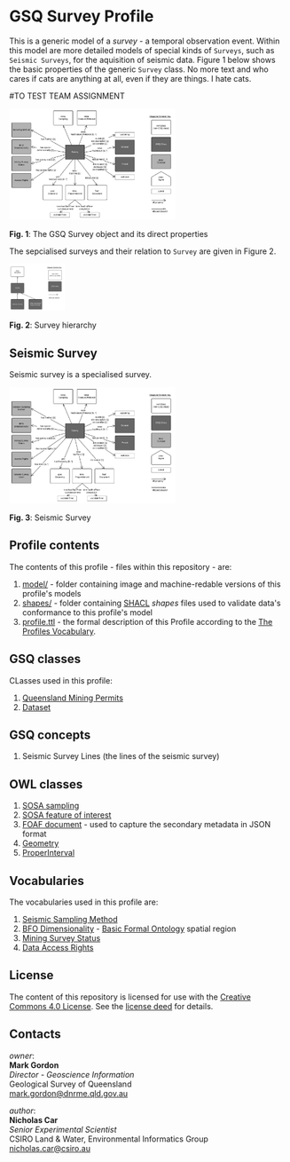 # GSQ Survey Profile
This is a generic model of a *survey* - a temporal observation event. Within this model are more detailed models of special kinds of `Surveys`, such as `Seismic Surveys`, for the aquisition of seismic data. Figure 1 below shows the basic properties of the generic `Survey` class.  No more text and who cares if cats are anything at all, even if they are things. I hate cats. 


#TO TEST TEAM ASSIGNMENT

<img src="model/survey.svg" style="width:300px;" alt="The GSQ Survey object and its direct properties" />  

**Fig. 1**: The GSQ Survey object and its direct properties  

The sepcialised surveys and their relation to `Survey` are given in Figure 2.

<img src="model/survey-hierarchy.svg" style="width:100px;" alt="Survey hierarchy" />  

**Fig. 2**: Survey hierarchy  

## Seismic Survey
Seismic survey is a specialised survey.

<img src="model/seismic-survey.svg" style="width:300px;" alt="Seismic Survey" />  

**Fig. 3**: Seismic Survey  

## Profile contents
The contents of this profile - files within this repository - are:

1. [model/](model/) - folder containing image and machine-redable versions of this profile's models
2. [shapes/](shapes) - folder containing [SHACL](https://www.w3.org/TR/shacl/) *shapes* files used to validate data's conformance to this profile's model
3. [profile.ttl](profile.ttl) - the formal description of this Profile according to the [The Profiles Vocabulary](https://www.w3.org/TR/dx-prof/).

## GSQ classes
CLasses used in this profile:
1. [Queensland Mining Permits](https://github.com/geological-survey-of-queensland/gsq-permit-profile)
2. [Dataset](https://github.com/geological-survey-of-queensland/gsq-dataset-profile)

## GSQ concepts
1. Seismic Survey Lines (the lines of the seismic survey)

## OWL classes
1. [SOSA sampling](https://www.w3.org/TR/vocab-ssn/#SOSASampling)
2. [SOSA feature of interest](https://www.w3.org/TR/vocab-ssn/#SOSAFeatureOfInterest)
3. [FOAF document](http://xmlns.com/foaf/spec/#term_Document) - used to capture the secondary metadata in JSON format
4. [Geometry](https://www.w3.org/2003/01/geo/)
5. [ProperInterval](https://www.w3.org/TR/owl-time/#time:ProperInterval)

## Vocabularies
The vocabularies used in this profile are:
1. [Seismic Sampling Method](http://vocabs.gsq.digital/vocabulary/seismic-sampling-method)
2. [BFO Dimensionality](http://vocabs.gsq.digital/vocabulary/spatial-region) - [Basic Formal Ontology](https://github.com/bfo-ontology/BFO/wiki) spatial region
3. [Mining Survey Status](http://vocabs.gsq.digital/vocabulary/mining-survey-status)
4. [Data Access Rights](http://vocabs.gsq.digital/vocabulary/data-access)

## License
The content of this repository is licensed for use with the [Creative Commons 4.0 License](https://creativecommons.org/licenses/by/4.0/). See the [license deed](LICENSE) for details.

## Contacts 
*owner*:  
**Mark Gordon**  
*Director - Geoscience Information*  
Geological Survey of Queensland  
<mark.gordon@dnrme.qld.gov.au>   

*author*:  
**Nicholas Car**  
*Senior Experimental Scientist*  
CSIRO Land & Water, Environmental Informatics Group  
<nicholas.car@csiro.au>
